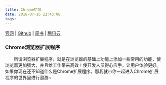 ```yaml
---
title: Chrome扩展
date: 2018-07-16 22:43:08
tags:
---
```


[官网](http://airbnb.io/lottie/) | [Github](https://github.com/airbnb/lottie/) | [简书](http://www.jianshu.com/p/9a2136ecbc7b/) | [腾讯云](https://www.qcloud.com/community/article/980116)

### Chrome浏览器扩展程序

&emsp;&emsp;所谓浏览器扩展程序，就是在浏览器的基础上功能上添加一些常用的功能，使浏览器更加强大，并且给工作带来高效！使开发人员得心应手，让用户体验更好。如果你现在还不知道什么是Chrome扩展程序。那我就带你一起进入Chrome扩展程序的世界里进行遨游~